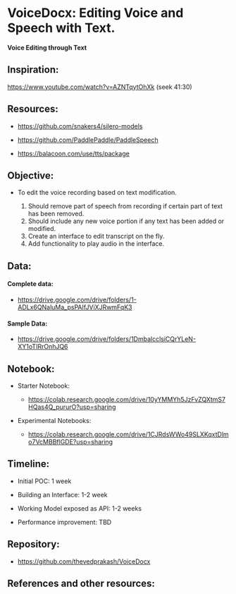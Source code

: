 # VoiceDocx: Editing Voice and Speech with Text.

**Voice Editing through Text**

## Inspiration: 
  https://www.youtube.com/watch?v=AZNTqytOhXk (seek 41:30)  

## Resources:  

- https://github.com/snakers4/silero-models 

- https://github.com/PaddlePaddle/PaddleSpeech
- https://balacoon.com/use/tts/package

 

## Objective: 

- To edit the voice recording based on text modification. 

  1. Should remove part of speech from recording if certain part of text has been removed.
  2. Should include any new voice portion if any text has been added or modified.
  3. Create an interface to edit transcript on the fly.
  4. Add functionality to play audio in the interface. 

## Data:  

#### Complete data:   

- https://drive.google.com/drive/folders/1-ADLx6QNaluMa_psPAIfJViXJRwmFqK3 

#### Sample Data:   

- https://drive.google.com/drive/folders/1DmbalcclsiCQrYLeN-XY1oTIRrOnhJQ6 

## Notebook: 

- Starter Notebook:
  - https://colab.research.google.com/drive/10yYMMYh5JzFvZQXtmS7HQas4Q_pururO?usp=sharing      

- Experimental Notebooks:
  - https://colab.research.google.com/drive/1CJRdsWWo49SLXKqxtDlmo7VcMBBflGDE?usp=sharing  

 

## Timeline: 

- Initial POC: 1 week 

- Building an Interface: 1-2 week  

- Working Model exposed as API: 1-2 weeks 

- Performance improvement: TBD 

 
## Repository: 

- https://github.com/thevedprakash/VoiceDocx

 

## References and other resources: 
